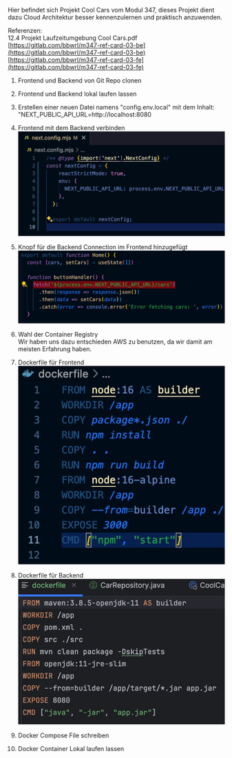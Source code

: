 Hier befindet sich Projekt Cool Cars vom Modul 347, dieses Projekt dient dazu Cloud Architektur besser kennenzulernen und praktisch anzuwenden.

Referenzen:  
12.4 Projekt Laufzeitumgebung Cool Cars.pdf  
[https://gitlab.com/bbwrl/m347-ref-card-03-be](https://gitlab.com/bbwrl/m347-ref-card-03-be)  
[https://gitlab.com/bbwrl/m347-ref-card-03-fe](https://gitlab.com/bbwrl/m347-ref-card-03-fe)

1. Frontend und Backend von Git Repo clonen

2. Frontend und Backend lokal laufen lassen

3. Erstellen einer neuen Datei namens "config.env.local" mit dem Inhalt: "NEXT_PUBLIC_API_URL=http://localhost:8080

4. Frontend mit dem Backend verbinden  
![Frontend mit dem Backend verbinden ](./bilder/Bildschirmfoto%202024-06-19%20um%2013.18.37.png)

5. Knopf für die Backend Connection im Frontend hinzugefügt
![Knopf für die Backend Connection](./bilder/photo_2024-06-19_13-49-22.jpg)

6. Wahl der Container Registry  
Wir haben uns dazu entschieden AWS zu benutzen, da wir damit am meisten Erfahrung haben.

7. Dockerfile für Frontend  
![](./bilder/photo_2024-06-19_13-49-27.jpg)

8. Dockerfile für Backend  
![](./bilder/photo_2024-06-19_13-49-31.jpg)

9. Docker Compose File schreiben

10. Docker Container Lokal laufen lassen
